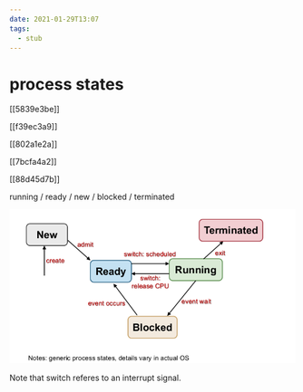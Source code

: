 ```yaml
---
date: 2021-01-29T13:07
tags: 
  - stub
---
```


# process states

[[5839e3be]]

[[f39ec3a9]]

[[802a1e2a]]

[[7bcfa4a2]]

[[88d45d7b]]

running / ready / new / blocked / terminated

![](./static/5-state.jpg)

Note that switch referes to an interrupt signal.
